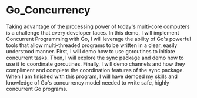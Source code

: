 # Go_Concurrency

Taking advantage of the processing power of today's multi-core computers is a challenge that every developer faces. In this demo, I will implement Concurrent Programming with Go, I will leverage the ability of Go's powerful tools that allow multi-threaded programs to be written in a clear, easily understood manner. First, I will demo how to use goroutines to initiate concurrent tasks. Then, I will explore the sync package and demo how to use it to coordinate goroutines. Finally, I will demo channels and how they compliment and complete the coordination features of the sync package. When I am finished with this program, I will have demoed my skills and knowledge of Go's concurrency model needed to write safe, highly concurrent Go programs.
